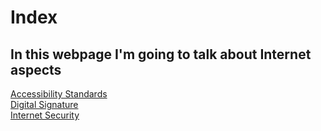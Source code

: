 <html>
  <head>
        <meta charset="utf 8">
        <title>Index</title>
 
  </head>
  <body>
    <h1>Index</h1>
    <h2>In this webpage I'm going to talk about Internet aspects</h2>
    <a href="https://miguelchuecos.github.io/MY-WEBPAGE/Accesibility-standarts.html"> Accessibility Standards</a> <br>
    <a href="https://miguelchuecos.github.io/MY-WEBPAGE/Digital-Signature.html"> Digital Signature</a><br>
    <a href="https://"> Internet Security</a>
  </body>
  
</html>
